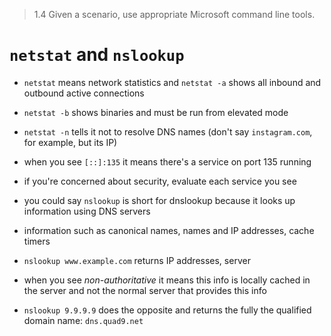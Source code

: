 > 1.4 Given a scenario, use appropriate Microsoft command line tools. 

# `netstat` and `nslookup`

- `netstat` means network statistics and `netstat -a` shows all inbound and outbound active connections
- `netstat -b` shows binaries and must be run from elevated mode
- `netstat -n` tells it not to resolve DNS names (don't say `instagram.com`, for example, but its IP)
- when you see `[::]:135` it means there's a service on port 135 running
- if you're concerned about security, evaluate each service you see

- you could say `nslookup` is short for dnslookup because it looks up information using DNS servers
- information such as canonical names, names and IP addresses, cache timers
- `nslookup www.example.com` returns IP addresses, server
- when you see *non-authoritative* it means this info is locally cached in the server and not the normal server that provides this info
- `nslookup 9.9.9.9` does the opposite and returns the fully the qualified domain name: `dns.quad9.net`
